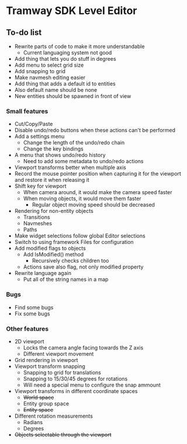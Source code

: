 # Tramway SDK Level Editor

## To-do list

- Rewrite parts of code to make it more understandable
	- Current languaging system not good
- Add thing that lets you do stuff in degrees
- Add menu to select grid size
- Add snapping to grid
- Make navmesh editing easier
- Add thing that adds a default id to entities
- Also default name should be none
- New entities should be spawned in front of view

### Small features
- Cut/Copy/Paste
- Disable undo/redo buttons when these actions can't be performed
- Add a settings menu
	- Change the length of the undo/redo chain
	- Change the key bindings
- A menu that shows undo/redo history
	- Need to add some metadata to undo/redo actions
- Viewport transforms better when multiple axis
- Record the mouse pointer position when capturing it for the viewport and restore it when releasing it
- Shift key for viewport
	- When camera around, it would make the camera speed faster
	- When moving objects, it would move them faster
		- Regular object moving speed should be decreased
- Rendering for non-entity objects
	- Transitions
	- Navmeshes
	- Paths
- Make widget selections follow global Editor selections
- Switch to using framework Files for configuration
- Add modified flags to objects
	- Add IsModified() method
		- Recursively checks children too
	- Actions save also flag, not only modified property
- Rewrite language again
	- Put all of the string names in a map


### Bugs
- Find some bugs
- Fix some bugs
	
### Other features
- 2D viewport
	- Locks the camera angle facing towards the Z axis
	- Different viewport movement
- Grid rendering in viewport
- Viewport transform snapping
	- Snapping to grid for translations
	- Snapping to 15/30/45 degrees for rotations
	- Will need a special menu to configure the snap ammount
- Viewport transforms in different coordinate spaces
	- ~~World space~~
	- Entity group space
	- ~~Entity space~~
- Different rotation measurements
	- Radians
	- Degrees
- ~~Objects selectable through the viewport~~
